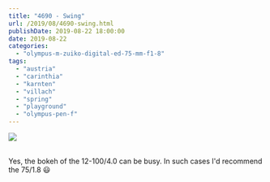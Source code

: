 ```yaml
---
title: "4690 - Swing"
url: /2019/08/4690-swing.html
publishDate: 2019-08-22 18:00:00
date: 2019-08-22
categories: 
  - "olympus-m-zuiko-digital-ed-75-mm-f1-8"
tags: 
  - "austria"
  - "carinthia"
  - "karnten"
  - "villach"
  - "spring"
  - "playground"
  - "olympus-pen-f"
---
```

<div class="container">
<div class="center"><a target="_blank" href="https://d25zfm9zpd7gm5.cloudfront.net/1200x1200/2018/20180420_144155_lr.jpg"><img class="webfeedsFeaturedVisual" src="https://d25zfm9zpd7gm5.cloudfront.net/0600x0600/2018/20180420_144155_lr.jpg" /></a></div>
</div>
<br />

Yes, the bokeh of the 12-100/4.0 can be busy. In such cases I'd
recommend the 75/1.8 :smiley: